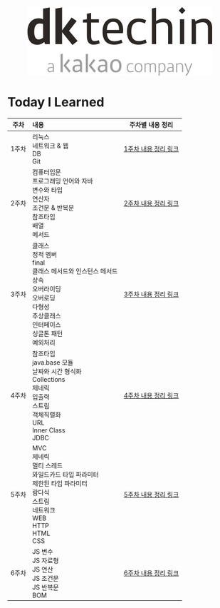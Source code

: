 <p align="center"><img src="img.png"></p>


# Today I Learned

| 주차  | 내용                                                                                                                           |          주차별 내용 정리           |
|:---:|:-----------------------------------------------------------------------------------------------------------------------------|:----------------------------:|
| 1주차 | 리눅스<br>네트워크 & 웹<br>DB<br>Git                                                                                                 | [1주차 내용 정리 링크](./week01/src) |
| 2주차 | 컴퓨터입문<br/>프로그래밍 언어와 자바<br/>변수와 타입<br/>연산자<br/>조건문 & 반복문<br/>참조타입<br/>배열<br/>메서드                                              | [2주차 내용 정리 링크](./week02/src) |
| 3주차 | 클래스<br/>정적 멤버<br/>final<br/>클래스 메서드와 인스턴스 메서드<br/>상속<br/>오버라이딩<br/>오버로딩<br/>다형성<br/>추상클래스<br/>인터페이스<br/>싱글톤 패턴<br/>예외처리<br/> | [3주차 내용 정리 링크](./week03/src) |
| 4주차 | 참조타입<br/>java.base 모듈<br/>날짜와 시간 형식화<br/>Collections<br/>제네릭<br/>입출력<br/>스트림<br/>객체직렬화<br/>URL <br> Inner Class <br> JDBC    | [4주차 내용 정리 링크](./week04/src) |
| 5주차 | MVC<br>제네릭<br>멀티 스레드<br/>와일드카드 타입 파라미터<br>제한된 타입 파라미터<br/> 람다식<br/>스트림<br/>네트워크<br/>WEB<br/>HTTP<br/>HTML<br/>CSS            | [5주차 내용 정리 링크](./week05/src) |
| 6주차 | JS 변수<br>JS 자료형<br/>JS 연산<br>JS 조건문<br>JS 반복문<br>BOM                                                                                                                      |   [6주차 내용 정리 링크](./week06)   |

